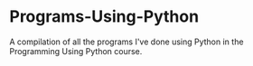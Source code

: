 # Programs-Using-Python
A compilation of all the programs I've done using Python in the Programming Using Python course.
